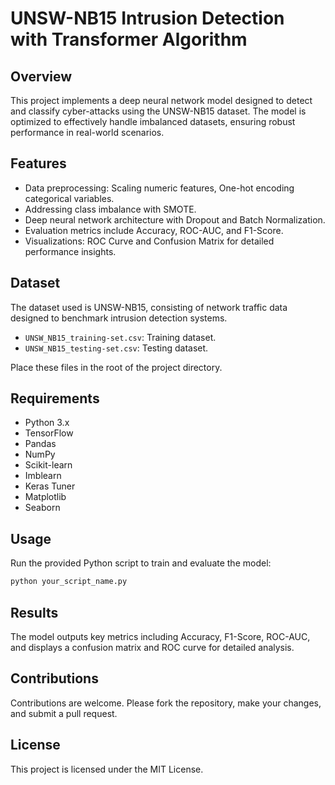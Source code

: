 # UNSW-NB15 Intrusion Detection with Transformer Algorithm

## Overview
This project implements a deep neural network model designed to detect and classify cyber-attacks using the UNSW-NB15 dataset. The model is optimized to effectively handle imbalanced datasets, ensuring robust performance in real-world scenarios.

## Features
- Data preprocessing: Scaling numeric features, One-hot encoding categorical variables.
- Addressing class imbalance with SMOTE.
- Deep neural network architecture with Dropout and Batch Normalization.
- Evaluation metrics include Accuracy, ROC-AUC, and F1-Score.
- Visualizations: ROC Curve and Confusion Matrix for detailed performance insights.

## Dataset
The dataset used is UNSW-NB15, consisting of network traffic data designed to benchmark intrusion detection systems.
- `UNSW_NB15_training-set.csv`: Training dataset.
- `UNSW_NB15_testing-set.csv`: Testing dataset.

Place these files in the root of the project directory.

## Requirements
- Python 3.x
- TensorFlow
- Pandas
- NumPy
- Scikit-learn
- Imblearn
- Keras Tuner
- Matplotlib
- Seaborn

## Usage
Run the provided Python script to train and evaluate the model:
```bash
python your_script_name.py
```

## Results
The model outputs key metrics including Accuracy, F1-Score, ROC-AUC, and displays a confusion matrix and ROC curve for detailed analysis.

## Contributions
Contributions are welcome. Please fork the repository, make your changes, and submit a pull request.

## License
This project is licensed under the MIT License.

